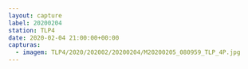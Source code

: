 ```yaml
---
layout: capture
label: 20200204
station: TLP4
date: 2020-02-04 21:00:00+00:00
capturas:
  - imagem: TLP4/2020/202002/20200204/M20200205_080959_TLP_4P.jpg
---
```

